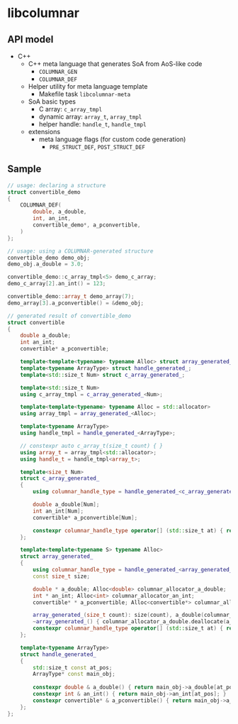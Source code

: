 # libcolumnar

## API model
- C++
    - C++ meta language that generates SoA from AoS-like code
        - `COLUMNAR_GEN`
        - `COLUMNAR_DEF`
    - Helper utility for meta language template
        - Makefile task `libcolumnar-meta`
    - SoA basic types
        - C array: `c_array_tmpl`
        - dynamic array: `array_t`, `array_tmpl`
        - helper handle: `handle_t`, `handle_tmpl`
    - extensions
        - meta language flags (for custom code generation)
            - `PRE_STRUCT_DEF`, `POST_STRUCT_DEF`

## Sample
```cpp
// usage: declaring a structure
struct convertible_demo
{
    COLUMNAR_DEF(
        double, a_double,
        int, an_int,
        convertible_demo*, a_pconvertible,
    )
};

// usage: using a COLUMNAR-generated structure
convertible_demo demo_obj;
demo_obj.a_double = 3.0;

convertible_demo::c_array_tmpl<5> demo_c_array;
demo_c_array[2].an_int() = 123;

convertible_demo::array_t demo_array(7);
demo_array[3].a_pconvertible() = &demo_obj;

// generated result of convertible_demo
struct convertible
{
    double a_double;
    int an_int;
    convertible* a_pconvertible;

    template<template<typename> typename Alloc> struct array_generated_;
    template<typename ArrayType> struct handle_generated_;
    template<std::size_t Num> struct c_array_generated_;

    template<std::size_t Num>
    using c_array_tmpl = c_array_generated_<Num>;

    template<template<typename> typename Alloc = std::allocator>
    using array_tmpl = array_generated_<Alloc>;

    template<typename ArrayType>
    using handle_tmpl = handle_generated_<ArrayType>;

    // constexpr auto c_array_t(size_t count) { }
    using array_t = array_tmpl<std::allocator>;
    using handle_t = handle_tmpl<array_t>;

    template<size_t Num>
    struct c_array_generated_
    {
        using columnar_handle_type = handle_generated_<c_array_generated_<Num>>;

        double a_double[Num];
        int an_int[Num];
        convertible* a_pconvertible[Num];

        constexpr columnar_handle_type operator[] (std::size_t at) { return columnar_handle_type{at, (c_array_generated_<Num>*) this}; };
    };

    template<template<typename S> typename Alloc>
    struct array_generated_
    {
        using columnar_handle_type = handle_generated_<array_generated_<Alloc>>;
        const size_t size;

        double * a_double; Alloc<double> columnar_allocator_a_double;
        int * an_int; Alloc<int> columnar_allocator_an_int;
        convertible* * a_pconvertible; Alloc<convertible*> columnar_allocator_a_pconvertible;

        array_generated_(size_t count): size(count), a_double(columnar_allocator_a_double.allocate(count)), an_int(columnar_allocator_an_int.allocate(count)), a_pconvertible(columnar_allocator_a_pconvertible.allocate(count)) {}
        ~array_generated_() { columnar_allocator_a_double.deallocate(a_double, size); columnar_allocator_an_int.deallocate(an_int, size); columnar_allocator_a_pconvertible.deallocate(a_pconvertible, size); }
        constexpr columnar_handle_type operator[] (std::size_t at) { return columnar_handle_type{at, (array_generated_<Alloc>*) this}; };
    };

    template<typename ArrayType>
    struct handle_generated_
    {
        std::size_t const at_pos;
        ArrayType* const main_obj;
        
        constexpr double & a_double() { return main_obj->a_double[at_pos]; }
        constexpr int & an_int() { return main_obj->an_int[at_pos]; }
        constexpr convertible* & a_pconvertible() { return main_obj->a_pconvertible[at_pos]; }
    };
};
```